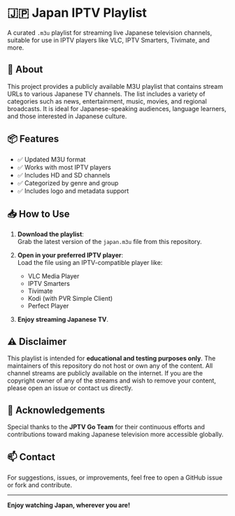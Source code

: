 # 🇯🇵 Japan IPTV Playlist

A curated `.m3u` playlist for streaming live Japanese television channels, suitable for use in IPTV players like VLC, IPTV Smarters, Tivimate, and more.

## 📄 About

This project provides a publicly available M3U playlist that contains stream URLs to various Japanese TV channels. The list includes a variety of categories such as news, entertainment, music, movies, and regional broadcasts. It is ideal for Japanese-speaking audiences, language learners, and those interested in Japanese culture.

## 📦 Features

- ✅ Updated M3U format
- ✅ Works with most IPTV players
- ✅ Includes HD and SD channels
- ✅ Categorized by genre and group
- ✅ Includes logo and metadata support

## 📥 How to Use

1. **Download the playlist**:  
   Grab the latest version of the `japan.m3u` file from this repository.

2. **Open in your preferred IPTV player**:  
   Load the file using an IPTV-compatible player like:
   - VLC Media Player
   - IPTV Smarters
   - Tivimate
   - Kodi (with PVR Simple Client)
   - Perfect Player

3. **Enjoy streaming Japanese TV**.

## ⚠️ Disclaimer

This playlist is intended for **educational and testing purposes only**. The maintainers of this repository do not host or own any of the content. All channel streams are publicly available on the internet. If you are the copyright owner of any of the streams and wish to remove your content, please open an issue or contact us directly.

## 🙏 Acknowledgements

Special thanks to the **JPTV Go Team** for their continuous efforts and contributions toward making Japanese television more accessible globally.

## 📫 Contact

For suggestions, issues, or improvements, feel free to open a GitHub issue or fork and contribute.

---

**Enjoy watching Japan, wherever you are!**
